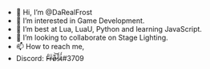 - 👋 Hi, I’m @DaRealFrost
- 👀 I’m interested in Game Development.
- 🌱 I’m best at Lua, LuaU, Python and learning JavaScript.
- 💞️ I’m looking to collaborate on Stage Lighting.
- 📫 How to reach me,
- Discord: F̶̒͘ȓ̶̈ø̵͌͝s̵̎̑t̴̓́#3709
